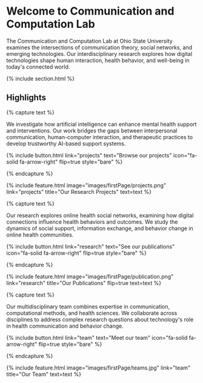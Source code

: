 ---
---

# Welcome to Communication and Computation Lab

The Communication and Computation Lab at Ohio State University examines the intersections of communication theory, social networks, and emerging technologies. Our interdisciplinary research explores how digital technologies shape human interaction, health behavior, and well-being in today's connected world.

{% include section.html %}

## Highlights

{% capture text %}

We investigate how artificial intelligence can enhance mental health support and interventions. Our work bridges the gaps between interpersonal communication, human-computer interaction, and therapeutic practices to develop trustworthy AI-based support systems.

{%
  include button.html
  link="projects"
  text="Browse our projects"
  icon="fa-solid fa-arrow-right"
  flip=true
  style="bare"
%}

{% endcapture %}

{%
  include feature.html
  image="images/firstPage/projects.png"
  link="projects"
  title="Our Research Projects"
  text=text
%}

{% capture text %}

Our research explores online health social networks, examining how digital connections influence health behaviors and outcomes. We study the dynamics of social support, information exchange, and behavior change in online health communities.

{%
  include button.html
  link="research"
  text="See our publications"
  icon="fa-solid fa-arrow-right"
  flip=true
  style="bare"
%}

{% endcapture %}

{%
  include feature.html
  image="images/firstPage/publication.png"
  link="research"
  title="Our Publications"
  flip=true
  text=text
%}

{% capture text %}

Our multidisciplinary team combines expertise in communication, computational methods, and health sciences. We collaborate across disciplines to address complex research questions about technology's role in health communication and behavior change.

{%
  include button.html
  link="team"
  text="Meet our team"
  icon="fa-solid fa-arrow-right"
  flip=true
  style="bare"
%}

{% endcapture %}

{%
  include feature.html
  image="images/firstPage/teams.jpg"
  link="team"
  title="Our Team"
  text=text
%}
